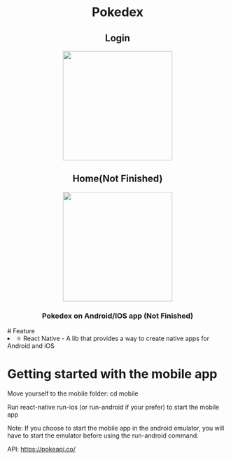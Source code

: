 <div align = center >
  <h1>Pokedex</h1>
  <h2>Login</h2>
  <img src="https://user-images.githubusercontent.com/69490077/138536562-ab7509c6-438f-4701-8fd7-9ccab1a45ad5.jpg" width="250px"/>
  <h2>Home(Not Finished)</h2>
    <img src="https://user-images.githubusercontent.com/69490077/138707687-ccfb8398-3762-4402-8d91-80940dfaeef0.jpg" width="250px"/>
  <h3>Pokedex on Android/IOS app (Not Finished)</h3>
</div>
# Feature

<li>
⚛️ React Native - A lib that provides a way to create native apps for Android and iOS
</li>


# Getting started with the mobile app
<p>Move yourself to the mobile folder: cd mobile</p>
<p>Run react-native run-ios (or run-android if your prefer) to start the mobile app</p>

Note: If you choose to start the mobile app in the android emulator, you will have to start the emulator before using the run-android command.

API: 
https://pokeapi.co/
